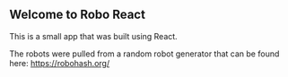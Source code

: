 ## Welcome to Robo React

This is a small app that was built using React. 

The robots were pulled from a random robot generator that can be found here: 
https://robohash.org/
